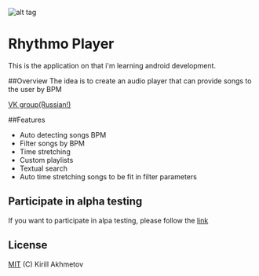 ![alt tag](https://github.com/JuzTosS/Rhythmo/blob/master/refs/LogoDesign.png)

# Rhythmo Player
This is the application on that i'm learning android development. 

##Overview
The idea is to create an audio player that can provide songs to the user by BPM

[VK group(Russian!)](https://new.vk.com/rhythmoplayer)

##Features
 - Auto detecting songs BPM
 - Filter songs by BPM
 - Time stretching
 - Custom playlists
 - Textual search
 - Auto time stretching songs to be fit in filter parameters


## Participate in alpha testing
If you want to participate in alpa testing, please follow the [link](https://play.google.com/apps/testing/com.juztoss.bpmplayer.dev)


## License
[MIT](https://github.com/JuzTosS/BPMPlayer/blob/master/LICENSE.md) (C) Kirill Akhmetov

